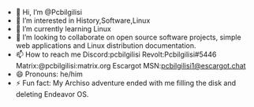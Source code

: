 - 👋 Hi, I’m @Pcbilgilisi
- 👀 I’m interested in History,Software,Linux
- 🌱 I’m currently learning Linux
- 💞️ I’m looking to collaborate on open source software projects, simple web applications and Linux distribution documentation.
- 📫 How to reach me Discord:pcbilgilisi Revolt:Pcbilgilisi#5446 Matrix:@pcbilgilisi:matrix.org Escargot MSN:pcbilgilisi1@escargot.chat
- 😄 Pronouns: he/him
- ⚡ Fun fact: My Archiso adventure ended with me filling the disk and deleting Endeavor OS.

<!---
Pcbilgilisi/Pcbilgilisi is a ✨ special ✨ repository because its `README.md` (this file) appears on your GitHub profile.
You can click the Preview link to take a look at your changes.
--->
